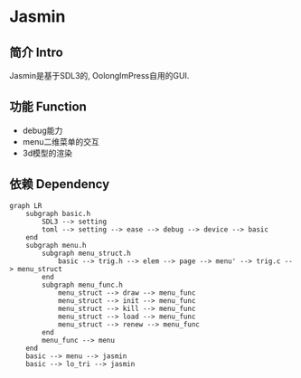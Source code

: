 # Jasmin

## 简介 Intro

Jasmin是基于SDL3的, OolongImPress自用的GUI.

## 功能 Function

* debug能力
* menu二维菜单的交互
* 3d模型的渲染

## 依赖 Dependency

```mermaid
graph LR
    subgraph basic.h
        SDL3 --> setting
        toml --> setting --> ease --> debug --> device --> basic
    end
    subgraph menu.h
        subgraph menu_struct.h
            basic --> trig.h --> elem --> page --> menu' --> trig.c --> menu_struct
        end
        subgraph menu_func.h
            menu_struct --> draw --> menu_func
            menu_struct --> init --> menu_func
            menu_struct --> kill --> menu_func
            menu_struct --> load --> menu_func
            menu_struct --> renew --> menu_func
        end
        menu_func --> menu
    end
    basic --> menu --> jasmin
    basic --> lo_tri --> jasmin
```
